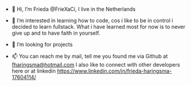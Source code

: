 - 👋 Hi, I’m Frieda @FrieXaCi, I live in the Netherlands
- 👀 I’m interested in learning how to code, cos i like to be in control i decided to learn fullstack.
      What i have learned most for now is to never give up and to have faith in yourself. 


- 💞️ I’m looking for projects

- 📫 You can reach me by mail, tell me you found me via Github at fharingsma@hotmail.com
 I also like to connect with other developers here or at linkedin https://www.linkedin.com/in/frieda-haringsma-17604114/

<!---
FrieXaCi/FrieXaCi is a ✨ special ✨ repository because its `README.md` (this file) appears on your GitHub profile.
You can click the Preview link to take a look at your changes.
--->
